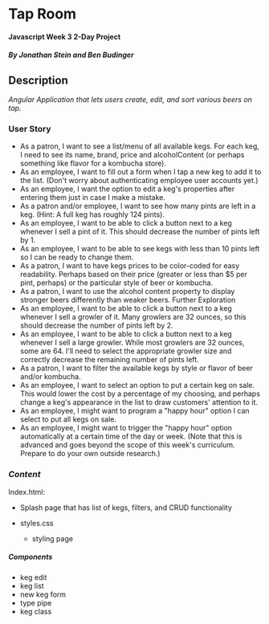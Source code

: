 # Tap Room

#### Javascript Week 3 2-Day Project

##### By Jonathan Stein and Ben Budinger

## Description

_Angular Application that lets users create, edit, and sort various beers on tap._

### User Story

- As a patron, I want to see a list/menu of all available kegs. For each keg, I need to see its name, brand, price and alcoholContent (or perhaps something like flavor for a kombucha store).
- As an employee, I want to fill out a form when I tap a new keg to add it to the list. (Don't worry about authenticating employee user accounts yet.)
- As an employee, I want the option to edit a keg's properties after entering them just in case I make a mistake.
- As a patron and/or employee, I want to see how many pints are left in a keg. (Hint: A full keg has roughly 124 pints).
- As an employee, I want to be able to click a button next to a keg whenever I sell a pint of it. This should decrease the number of pints left by 1.
- As an employee, I want to be able to see kegs with less than 10 pints left so I can be ready to change them.
- As a patron, I want to have kegs prices to be color-coded for easy readability. Perhaps based on their price (greater or less than $5 per pint, perhaps) or the particular style of beer or kombucha.
- As a patron, I want to use the alcohol content property to display stronger beers differently than weaker beers.
Further Exploration
- As an employee, I want to be able to click a button next to a keg whenever I sell a growler of it. Many growlers are 32 ounces, so this should decrease the number of pints left by 2.
- As an employee, I want to be able to click a button next to a keg whenever I sell a large growler. While most growlers are 32 ounces, some are 64. I'll need to select the appropriate growler size and correctly decrease the remaining number of pints left.
- As a patron, I want to filter the available kegs by style or flavor of beer and/or kombucha.
- As an employee, I want to select an option to put a certain keg on sale. This would lower the cost by a percentage of my choosing, and perhaps change a keg's appearance in the list to draw customers' attention to it.
- As an employee, I might want to program a "happy hour" option I can select to put all kegs on sale.
- As an employee, I might want to trigger the "happy hour" option automatically at a certain time of the day or week. (Note that this is advanced and goes beyond the scope of this week's curriculum. Prepare to do your own outside research.)

### _Content_ ###

Index.html:
- Splash page that has list of kegs, filters, and CRUD functionality

- styles.css
  - styling page

##### Components
- keg edit
- keg list
- new keg form
- type pipe
- keg class
